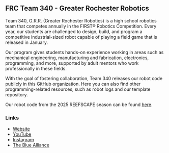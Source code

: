 ## FRC Team 340 - Greater Rochester Robotics

Team 340, G.R.R. (Greater Rochester Robotics) is a high school robotics team that competes annually in the FIRST® Robotics Competition. Every year, our students are challenged to design, build, and program a competitive industrial-sized robot capable of playing a field game that is released in January.

Our program gives students hands-on experience working in areas such as mechanical engineering, manufacturing and fabrication, electronics, programming, and more, supported by adult mentors who work professionally in these fields.

With the goal of fostering collaboration, Team 340 releases our robot code publicly in this GitHub organization. Here you can also find other programming-related resources, such as robot logs and our template repository.

Our robot code from the 2025 REEFSCAPE season can be found [here](https://github.com/Greater-Rochester-Robotics/Reefscape2025-340).

### Links
- [Website](https://team340.org)
- [YouTube](https://youtube.com/@grr340)
- [Instagram](https://instagram.com/grr340)
- [The Blue Alliance](https://thebluealliance.com/team/340)
